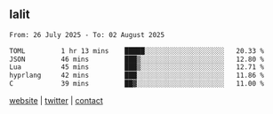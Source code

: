 ## lalit

<!--START_SECTION:waka-->

```txt
From: 26 July 2025 - To: 02 August 2025

TOML         1 hr 13 mins    █████░░░░░░░░░░░░░░░░░░░░   20.33 %
JSON         46 mins         ███▒░░░░░░░░░░░░░░░░░░░░░   12.80 %
Lua          45 mins         ███▒░░░░░░░░░░░░░░░░░░░░░   12.71 %
hyprlang     42 mins         ███░░░░░░░░░░░░░░░░░░░░░░   11.86 %
C            39 mins         ██▓░░░░░░░░░░░░░░░░░░░░░░   11.00 %
```

<!--END_SECTION:waka-->

[website](https://lalit.sh) | [twitter](https://x.com/@lalitcodes) | [contact](https://lalit.sh/contact)
